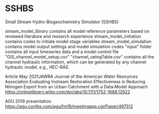 # SSHBS
Small Stream Hydro-Biogeochemistry Simulator (SSHBS)

stream_model_library contains all model reference parameters based on reviewed literature and research experience
stream_model_initiation contains codes to initiate model stage variables
stream_model_simulation contains model output settings and model simulation codes
"input" folder contains all input timeseries data and a model control file "GIS_channel_model_setup.csv"
"channel_ratingTable.csv" contains all the channel hydraulic information, which can be generated by any channel hydraulic model, e.g., HEC-RAS.

Article May 2021JAWRA Journal of the American Water Resources Association
Evaluating Instream Restoration Effectiveness in Reducing Nitrogen Export from an Urban Catchment with a Data‐Model Approach
https://onlinelibrary.wiley.com/doi/abs/10.1111/1752-1688.12922

AGU 2019 presentation
https://agu.confex.com/agu/fm19/meetingapp.cgi/Paper/497512
